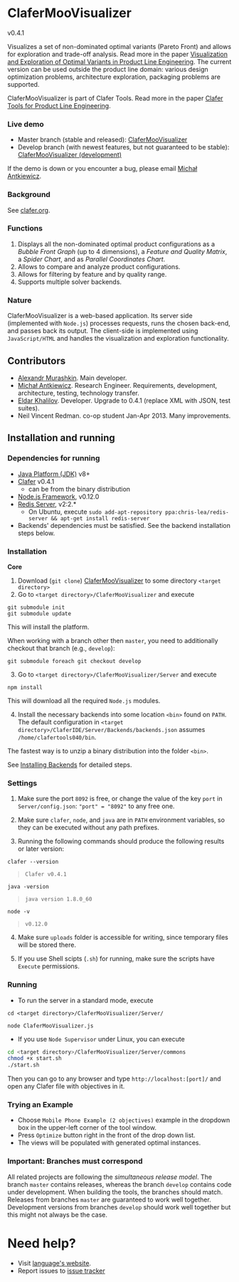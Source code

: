 ClaferMooVisualizer
===================

v0.4.1

Visualizes a set of non-dominated optimal variants (Pareto Front) and allows for exploration and trade-off analysis.
Read more in the paper [Visualization and Exploration of Optimal Variants in Product Line Engineering](http://gsd.uwaterloo.ca/publications/view/528). The current version can be used outside the product line domain: various design optimization problems, architecture exploration, packaging problems are supported.

ClaferMooVisualizer is part of Clafer Tools.
Read more in the paper [Clafer Tools for Product Line Engineering](http://gsd.uwaterloo.ca/publications/view/519).

### Live demo

* Master branch (stable and released): [ClaferMooVisualizer](http://t3-necsis.cs.uwaterloo.ca:8092/)
* Develop branch (with newest features, but not guaranteed to be stable): [ClaferMooVisualizer (development)](http://t3-necsis.cs.uwaterloo.ca:8192/)

If the demo is down or you encounter a bug, please email [Michał Antkiewicz](mailto:mantkiew@gsd.uwaterloo.ca).

### Background

See [clafer.org](http://clafer.org).

### Functions

1. Displays all the non-dominated optimal product configurations as a *Bubble Front Graph* (up to 4 dimensions), a *Feature and Quality Matrix*, a *Spider Chart*, and as *Parallel Coordinates Chart*.
2. Allows to compare and analyze product configurations.
3. Allows for filtering by feature and by quality range.
4. Supports multiple solver backends.

### Nature

ClaferMooVisualizer is a web-based application.
Its server side (implemented with `Node.js`) processes requests, runs the chosen back-end, and passes back its output.
The client-side is implemented using `JavaScript/HTML` and handles the visualization and exploration functionality.

Contributors
------------

* [Alexandr Murashkin](http://gsd.uwaterloo.ca/amurashk). Main developer.
* [Michał Antkiewicz](http://gsd.uwaterloo.ca/mantkiew). Research Engineer. Requirements, development, architecture, testing, technology transfer.
* [Eldar Khalilov](http://gsd.uwaterloo.ca/ekhalilov). Developer. Upgrade to 0.4.1 (replace XML with JSON, test suites).
* Neil Vincent Redman. co-op student Jan-Apr 2013. Many improvements.

Installation and running
------------------------

### Dependencies for running

* [Java Platform (JDK)](http://www.oracle.com/technetwork/java/javase/downloads/index.html) v8+
* [Clafer](https://github.com/gsdlab/clafer) v0.4.1
  * can be from the binary distribution
* [Node.js Framework](http://nodejs.org/download/), v0.12.0
* [Redis Server](https://launchpad.net/~chris-lea/+archive/ubuntu/redis-server), v2:2.*
  * On Ubuntu, execute `sudo add-apt-repository ppa:chris-lea/redis-server && apt-get install redis-server`
* Backends' dependencies must be satisfied. See the backend installation steps below.

### Installation

**Core**

1. Download (`git clone`) [ClaferMooVisualizer](https://github.com/gsdlab/ClaferMooVisualizer) to some directory `<target directory>`
2. Go to `<target directory>/ClaferMooVisualizer` and execute

```
git submodule init
git submodule update
```

This will install the platform.

When working with a branch other then `master`, you need to additionally checkout that branch (e.g., `develop`):

```
git submodule foreach git checkout develop
```


3. Go to `<target directory>/ClaferMooVisualizer/Server` and execute

`npm install`

This will download all the required `Node.js` modules.

4. Install the necessary backends into some location `<bin>` found on `PATH`. The default configuration in `<target directory>/ClaferIDE/Server/Backends/backends.json` assumes `/home/clafertools040/bin`.

The fastest way is to unzip a binary distribution into the folder `<bin>`.

See [Installing Backends](https://github.com/gsdlab/ClaferToolsUICommonPlatform#backends) for detailed steps.

### Settings

1. Make sure the port `8092` is free, or change the value of the key `port` in `Server/config.json`:
`"port" = "8092"` to any free one.

2. Make sure `clafer`, `node`, and `java` are in `PATH` environment variables, so they can be executed without any path prefixes.

3. Running the following commands should produce the following results or later version:

`clafer --version`

> `Clafer v0.4.1`

`java -version`

> `java version 1.8.0_60`

`node -v`

> `v0.12.0`

4. Make sure `uploads` folder is accessible for writing, since temporary files will be stored there.

5. If you use Shell scipts (`.sh`) for running, make sure the scripts have `Execute` permissions.

### Running

* To run the server in a standard mode, execute

`cd <target directory>/ClaferMooVisualizer/Server/`

`node ClaferMooVisualizer.js`

* If you use `Node Supervisor` under Linux, you can execute

```sh
cd <target directory>/ClaferMooVisualizer/Server/commons
chmod +x start.sh
./start.sh
```

Then you can go to any browser and type `http://localhost:[port]/` and open any Clafer file with objectives in it.

### Trying an Example

* Choose `Mobile Phone Example (2 objectives)` example in the dropdown box in the upper-left corner of the tool window.
* Press `Optimize` button right in the front of the drop down list.
* The views will be populated with generated optimal instances.

### Important: Branches must correspond

All related projects are following the *simultaneous release model*.
The branch `master` contains releases, whereas the branch `develop` contains code under development.
When building the tools, the branches should match.
Releases from branches `master` are guaranteed to work well together.
Development versions from branches `develop` should work well together but this might not always be the case.

Need help?
==========

* Visit [language's website](http://clafer.org).
* Report issues to [issue tracker](https://github.com/gsdlab/ClaferMooVisualizer/issues)
